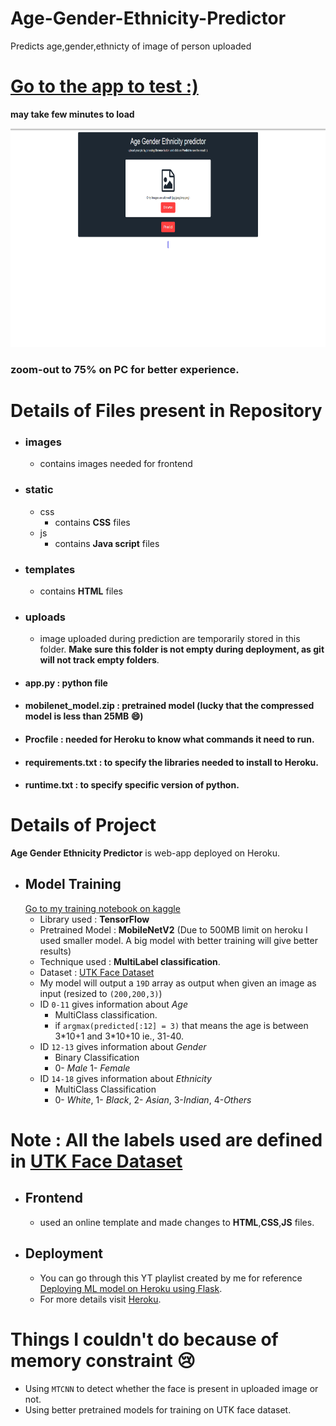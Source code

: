 # Age-Gender-Ethnicity-Predictor
Predicts age,gender,ethnicty of image of person uploaded

# [Go to the app to test :)](https://aseprediction.herokuapp.com/)
**may take few minutes to load**

<img src="https://github.com/shanmukh05/Age-Gender-Ethnicity-Predictor/blob/main/images/demo.png" width="600" height = "350">

### zoom-out to 75% on PC for better experience.

# Details of Files present in Repository
- ### images
    - contains images needed for frontend
- ### static
    - css
       - contains **CSS** files
    - js
       - contains **Java script** files
 - ### templates
     - contains **HTML** files 
 - ### uploads
     - image uploaded during prediction are temporarily stored in this folder. **Make sure this folder is not empty during deployment, as git will not track empty folders**.
 - #### app.py : python file
 - #### mobilenet_model.zip : pretrained model (lucky that the compressed model is less than 25MB 😄)
 - #### Procfile : needed for Heroku to know what commands it need to run.
 - #### requirements.txt : to specify the libraries needed to install to Heroku.
 - #### runtime.txt : to specify specific version of python.


# Details of Project

**Age Gender Ethnicity Predictor** is web-app deployed on Heroku.
- ## Model Training
  [Go to my training notebook on kaggle](https://www.kaggle.com/shanmukh05/age-sex-ethnicity-detection-using-multi-ouput)
     - Library used : **TensorFlow**
     - Pretrained Model : **MobileNetV2** (Due to 500MB limit on heroku I used smaller model. A big model with better training will give better results)
     - Technique used : **MultiLabel classification**. 
     - Dataset : [UTK Face Dataset](https://www.kaggle.com/shanmukh05/agedetection)
     - My model will output a `19D` array as output when given an image as input (resized to `(200,200,3)`)
     - ID `0-11` gives information about *Age*
         - MultiClass classification.
         - if `argmax(predicted[:12] = 3)` that means the age is between 3\*10+1 and 3\*10+10 ie., 31-40.
     - ID `12-13` gives information about *Gender*
         - Binary Classification
         - 0- *Male* 1- *Female*
     - ID `14-18` gives information about *Ethnicity*
         - MultiClass Classification
         - 0- *White*, 1- *Black*, 2- *Asian*, 3-*Indian*, 4-*Others*

# Note : All the labels used are defined in [UTK Face Dataset](https://www.kaggle.com/shanmukh05/agedetection)
 
 - ## Frontend
     - used an online template and made changes to **HTML**,**CSS**,**JS** files.

 - ## Deployment
     - You can go through this YT playlist created by me for reference [Deploying ML model on Heroku using Flask](https://www.youtube.com/playlist?list=PL9NRL49Dq8llKW_QW510V-MgIGWhvZoOX).
     - For more details visit [Heroku](https://www.heroku.com/).

# Things I couldn't do because of memory constraint 😢
- Using `MTCNN` to detect whether the face is present in uploaded image or not.
- Using better pretrained models for training on UTK face dataset.

